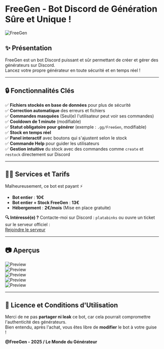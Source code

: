# FreeGen - Bot Discord de Génération Sûre et Unique !

![FreeGen](https://i.imgur.com/uNL8b26.png)

## ✨ Présentation
FreeGen est un bot Discord puissant et sûr permettant de créer et gérer des générateurs sur Discord.  
Lancez votre propre générateur en toute sécurité et en temps réel !

---

## 🔒 Fonctionnalités Clés

✅ **Fichiers stockés en base de données** pour plus de sécurité  
✅ **Correction automatique** des erreurs et fichiers  
✅ **Commandes masquées** (Seul(e) l'utilisateur peut voir ses commandes)  
✅ **Cooldown de 1 minute** (modifiable)  
✅ **Statut obligatoire pour générer** (exemple : `.gg/FreeGen`, modifiable)  
✅ **Stock en temps réel**  
✅ **Panel interactif** avec boutons qui s'ajustent selon le stock  
✅ **Commande Help** pour guider les utilisateurs  
✅ **Gestion intuitive** du stock avec des commandes comme `create` et `restock` directement sur Discord  

---

## 👨‍💻 Services et Tarifs

Malheureusement, ce bot est payant ⚡

- **Bot entier** : **10€**  
- **Bot entier + Stock FreeGen** : **13€**  
- **Hébergement** : **2€/mois** (Mise en place gratuite)  

**🔍 Intéressé(e) ?** Contacte-moi sur Discord : `platabinks` ou ouvre un ticket sur le serveur officiel :  
[Rejoindre le serveur](https://discord.gg/YfWTNzUX5w)

---

## 📷 Aperçus

![Preview](https://i.imgur.com/RToTvTo.png)  
![Preview](https://i.imgur.com/xhHBQu0.png)  
![Preview](https://i.imgur.com/7hgkDNm.png)  
![Preview](https://i.imgur.com/zgQ8Suv.png)  
![Preview](https://i.imgur.com/9Lf34V4.png)  

---

## 📃 Licence et Conditions d'Utilisation

Merci de ne pas **partager ni leak** ce bot, car cela pourrait compromettre l'authenticité des générateurs.  
Bien entendu, après l'achat, vous êtes libre de **modifier** le bot à votre guise !

**@FreeGen - 2025 / Le Monde du Générateur**

